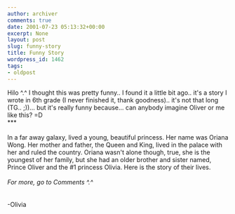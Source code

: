 ```yaml
---
author: archiver
comments: true
date: 2001-07-23 05:13:32+00:00
excerpt: None
layout: post
slug: funny-story
title: Funny Story
wordpress_id: 1462
tags:
- oldpost
---
```


Hilo ^.^ I thought this was pretty funny.. I found it a little bit ago.. it's a story I wrote in 6th grade (I never finished it, thank goodness).. it's not that long (TG.. ;))... but it's really funny because... can anybody imagine Oliver or me like this? =D<br />***<br /><br />In a far away galaxy, lived a young, beautiful princess. Her name was Oriana Wong. Her mother and father, the Queen and King, lived in the palace with her and ruled the country. Oriana wasn't alone though, true, she is the youngest of her family, but she had an older brother and sister named, Prince Oliver and the #1 princess Olivia. Here is the story of their lives.<br /><br /><i>For more, go to Comments ^.^</i><br /><br /><br />-Olivia